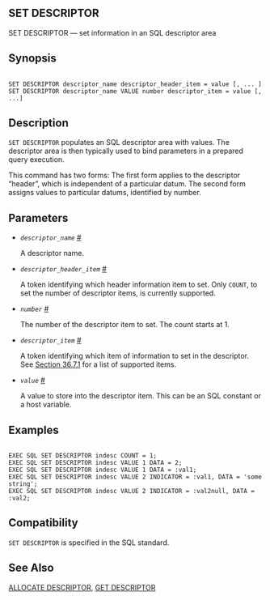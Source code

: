 ## SET DESCRIPTOR

SET DESCRIPTOR — set information in an SQL descriptor area

## Synopsis

```

SET DESCRIPTOR descriptor_name descriptor_header_item = value [, ... ]
SET DESCRIPTOR descriptor_name VALUE number descriptor_item = value [, ...]
```

## Description

`SET DESCRIPTOR` populates an SQL descriptor area with values. The descriptor area is then typically used to bind parameters in a prepared query execution.

This command has two forms: The first form applies to the descriptor “header”, which is independent of a particular datum. The second form assigns values to particular datums, identified by number.

## Parameters

* *`descriptor_name`* [#](#ECPG-SQL-SET-DESCRIPTOR-DESCRIPTOR-NAME)

    A descriptor name.

* *`descriptor_header_item`* [#](#ECPG-SQL-SET-DESCRIPTOR-DESCRIPTOR-HEADER-ITEM)

    A token identifying which header information item to set. Only `COUNT`, to set the number of descriptor items, is currently supported.

* *`number`* [#](#ECPG-SQL-SET-DESCRIPTOR-NUMBER)

    The number of the descriptor item to set. The count starts at 1.

* *`descriptor_item`* [#](#ECPG-SQL-SET-DESCRIPTOR-DESCRIPTOR-ITEM)

    A token identifying which item of information to set in the descriptor. See [Section 36.7.1](ecpg-descriptors#ECPG-NAMED-DESCRIPTORS "36.7.1. Named SQL Descriptor Areas") for a list of supported items.

* *`value`* [#](#ECPG-SQL-SET-DESCRIPTOR-VALUE)

    A value to store into the descriptor item. This can be an SQL constant or a host variable.

## Examples

```

EXEC SQL SET DESCRIPTOR indesc COUNT = 1;
EXEC SQL SET DESCRIPTOR indesc VALUE 1 DATA = 2;
EXEC SQL SET DESCRIPTOR indesc VALUE 1 DATA = :val1;
EXEC SQL SET DESCRIPTOR indesc VALUE 2 INDICATOR = :val1, DATA = 'some string';
EXEC SQL SET DESCRIPTOR indesc VALUE 2 INDICATOR = :val2null, DATA = :val2;
```

## Compatibility

`SET DESCRIPTOR` is specified in the SQL standard.

## See Also

[ALLOCATE DESCRIPTOR](ecpg-sql-allocate-descriptor "ALLOCATE DESCRIPTOR"), [GET DESCRIPTOR](ecpg-sql-get-descriptor "GET DESCRIPTOR")
